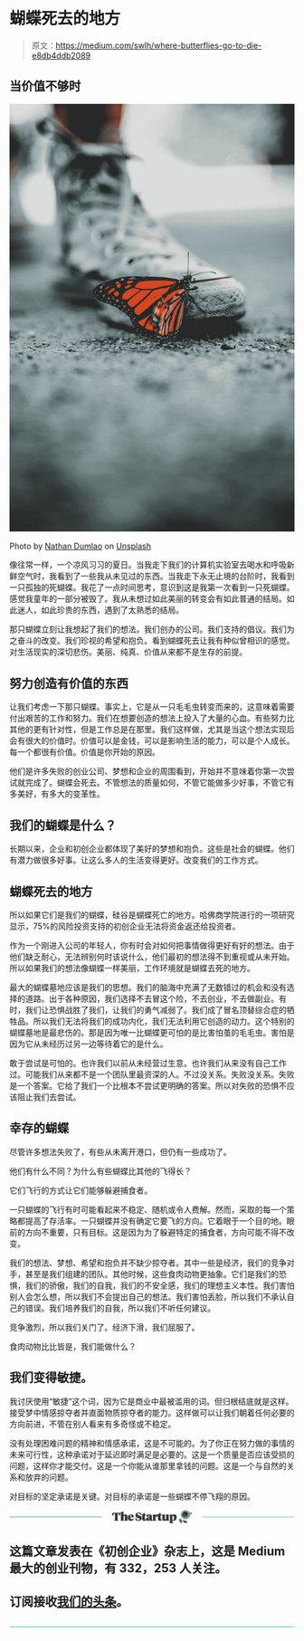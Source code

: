 # 蝴蝶死去的地方

> 原文：<https://medium.com/swlh/where-butterflies-go-to-die-e8db4ddb2089>

## 当价值不够时

![](img/b23ac6b43957f0663757f47fef97f4be.png)

Photo by [Nathan Dumlao](https://unsplash.com/@nate_dumlao?utm_source=medium&utm_medium=referral) on [Unsplash](https://unsplash.com?utm_source=medium&utm_medium=referral)

像往常一样，一个凉风习习的夏日。当我走下我们的计算机实验室去喝水和呼吸新鲜空气时，我看到了一些我从未见过的东西。当我走下永无止境的台阶时，我看到一只孤独的死蝴蝶。我花了一点时间思考，意识到这是我第一次看到一只死蝴蝶。感觉我童年的一部分被毁了。我从未想过如此美丽的转变会有如此普通的结局。如此迷人，如此珍贵的东西，遇到了太熟悉的结局。

那只蝴蝶立刻让我想起了我们的想法。我们创办的公司。我们支持的倡议。我们为之奋斗的改变。我们珍视的希望和抱负。看到蝴蝶死去让我有种似曾相识的感觉。对生活现实的深切悲伤。美丽、纯真、价值从来都不是生存的前提。

## 努力创造有价值的东西

让我们考虑一下那只蝴蝶。事实上，它是从一只毛毛虫转变而来的，这意味着需要付出艰苦的工作和努力。我们在想要创造的想法上投入了大量的心血。有些努力比其他的更有针对性，但是工作总是在那里。我们这样做，尤其是当这个想法实现后会有很大的价值时。价值可以是金钱，可以是影响生活的能力，可以是个人成长。每一个都很有价值。价值是你开始的原因。

他们是许多失败的创业公司、梦想和企业的周围看到，开始并不意味着你第一次尝试就完成了。蝴蝶会死去。不管想法的质量如何，不管它能做多少好事，不管它有多美好，有多大的变革性。

## 我们的蝴蝶是什么？

长期以来，企业和初创企业都体现了美好的梦想和抱负。这些是社会的蝴蝶。他们有潜力做很多好事。让这么多人的生活变得更好。改变我们的工作方式。

## 蝴蝶死去的地方

所以如果它们是我们的蝴蝶，硅谷是蝴蝶死亡的地方。哈佛商学院进行的一项研究显示，75%的风险投资支持的初创企业无法将资金返还给投资者。

作为一个刚进入公司的年轻人，你有时会对如何把事情做得更好有好的想法。由于他们缺乏耐心，无法辨别何时该说什么，他们最初的想法得不到重视或从未开始。所以如果我们的想法像蝴蝶一样美丽，工作环境就是蝴蝶去死的地方。

最大的蝴蝶墓地应该是我们的思想。我们的脑海中充满了无数错过的机会和没有选择的道路。出于各种原因，我们选择不去冒这个险，不去创业，不去做副业。有时，我们让恐惧战胜了我们，让我们的勇气减弱了。我们成了冒名顶替综合症的牺牲品。所以我们无法将我们的成功内化，我们无法利用它创造的动力。这个特别的蝴蝶墓地是最悲伤的。那是因为唯一比蝴蝶更可怕的是比害怕茧的毛毛虫。害怕是因为它从未经历过另一边等待着它的是什么。

敢于尝试是可怕的。也许我们以前从未经营过生意。也许我们从来没有自己工作过。可能我们从来都不是一个团队里最资深的人。不过没关系。失败没关系。失败是一个答案。它给了我们一个比根本不尝试更明确的答案。所以对失败的恐惧不应该阻止我们去尝试。

## 幸存的蝴蝶

尽管许多想法失败了，有些从未离开港口，但仍有一些成功了。

他们有什么不同？为什么有些蝴蝶比其他的飞得长？

它们飞行的方式让它们能够躲避捕食者。

一只蝴蝶的飞行有时可能看起来不稳定、随机或令人费解。然而，采取的每一个策略都提高了存活率。一只蝴蝶并没有确定它要飞的方向。它着眼于一个目的地。眼前的方向不重要，只有目标。这是因为为了躲避特定的捕食者，方向可能不得不改变。

我们的想法、梦想、希望和抱负并不缺少掠夺者。其中一些是经济，我们的竞争对手，甚至是我们组建的团队。其他时候，这些食肉动物更抽象。它们是我们的恐惧，我们的骄傲，我们的自我，我们的不安全感，我们的理想主义本性。我们害怕别人会怎么想，所以我们不会提出自己的想法。我们害怕丢脸，所以我们不承认自己的错误。我们培养我们的自我，所以我们不听任何建议。

竞争激烈，所以我们关门了。经济下滑，我们屈服了。

食肉动物比比皆是，我们能做什么？

## 我们变得敏捷。

我讨厌使用“敏捷”这个词，因为它是商业中最被滥用的词。但归根结底就是这样。接受梦中情感掠夺者并直面物质掠夺者的能力。这样做可以让我们朝着任何必要的方向前进，不管在别人看来有多奇怪或不稳定。

没有处理困难问题的精神和情感承诺，这是不可能的。为了你正在努力做的事情的未来可行性，这种承诺对于延迟即时满足是必要的。这是一个质量是否应该受损的问题，这样你才能交付。这是一个你能从谁那里拿钱的问题。这是一个与自然的关系和放弃的问题。

对目标的坚定承诺是关键。对目标的承诺是一些蝴蝶不停飞翔的原因。

[![](img/308a8d84fb9b2fab43d66c117fcc4bb4.png)](https://medium.com/swlh)

## 这篇文章发表在《初创企业》杂志上，这是 Medium 最大的创业刊物，有 332，253 人关注。

## 订阅接收[我们的头条](http://growthsupply.com/the-startup-newsletter/)。

[![](img/b0164736ea17a63403e660de5dedf91a.png)](https://medium.com/swlh)
